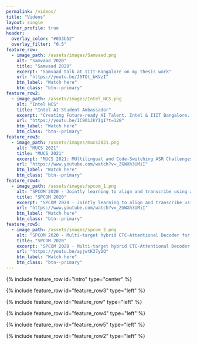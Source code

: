 ```yaml
---
permalink: /videos/
title: "Videos"
layout: single
author_profile: true
header:
  overlay_color: "#033b52"
  overlay_filter: "0.5"
feature_row:
  - image_path: /assets/images/Samvaad.png
    alt: "Samvaad 2020"
    title: "Samvaad 2020"
    excerpt: "Samvaad talk at IIIT-Bangalore on my thesis work"
    url: "https://youtu.be/J5TOt_bKVzI"
    btn_label: "Watch here"
    btn_class: "btn--primary"
feature_row2:
  - image_path: /assets/images/Intel_NCS.png
    alt: "Intel NCS"
    title: "Intel AI Student Ambassador"
    excerpt: "Creating Future-ready AI Talent. Intel & IIIT Bangalore. Intel Software"
    url: "https://youtu.be/IC901JkYIgI?t=128"
    btn_label: "Watch here"
    btn_class: "btn--primary"
feature_row3:
  - image_path: /assets/images/mucs2021.png
    alt: "MUCS 2021"
    title: "MUCS 2021"
    excerpt: "MUCS 2021: MUltilingual and Code-Switching ASR Challenges for Low Resource Indian Languages"
    url: "https://www.youtube.com/watch?v=_ZGWXh3UMiI"
    btn_label: "Watch here"
    btn_class: "btn--primary"
feature_row4:
  - image_path: /assets/images/spcom_1.png
    alt: "SPCOM 2020 - Jointly learning to align and transcribe using attention-based alignment and uncertainty-to-weigh losses"
    title: "SPCOM 2020"
    excerpt: "SPCOM 2020 - Jointly learning to align and transcribe using attention-based alignment and uncertainty-to-weigh losses"
    url: "https://www.youtube.com/watch?v=_ZGWXh3UMiI"
    btn_label: "Watch here"
    btn_class: "btn--primary"
feature_row5:
  - image_path: /assets/images/spcom_2.png
    alt: "SPCOM 2020 - Multi-target hybrid CTC-Attentional Decoder for joint phoneme-grapheme recognition"
    title: "SPCOM 2020"
    excerpt: "SPCOM 2020 - Multi-target hybrid CTC-Attentional Decoder for joint phoneme-grapheme recognition"
    url: "https://youtu.be/ayjwtK37yDQ"
    btn_label: "Watch here"
    btn_class: "btn--primary"
---
```


{% include feature_row id="intro" type="center" %}

{% include feature_row id="feature_row3" type="left" %}

{% include feature_row id="feature_row" type="left" %}

{% include feature_row id="feature_row4" type="left" %}

{% include feature_row id="feature_row5" type="left" %}

{% include feature_row id="feature_row2" type="left" %}